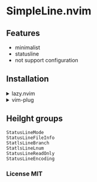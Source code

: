 # SimpleLine.nvim
## Features
- minimalist
- statusline
- not support configuration

## Installation
<details>
<summary>lazy.nvim</summary>

```lua
{
  "Kicamon/SimpleLine.nvim",
  dependencies = { 'nvim-tree/nvim-web-devicons' },
  config = function()
    require("statusline").setup()
  end
}
```

</details>

<details>
<summary>vim-plug</summary>

```vim
Plug "Kicamon/SimpleLine.nvim"
lua require("statusline").setup()
```

</details>

## Heilght groups
```
StatusLineMode
StatusLineFileInfo
StatlsLineBranch
StatlsLineLnum
StatusLineReadOnly
StatusLineEncoding
```

### License MIT
